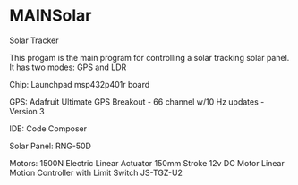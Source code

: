 # MAINSolar
 Solar Tracker

This progam is the main program for controlling a solar tracking solar panel. It has two modes: GPS and LDR 

Chip: Launchpad msp432p401r board

GPS: Adafruit Ultimate GPS Breakout - 66 channel w/10 Hz updates - Version 3

IDE: Code Composer

Solar Panel: RNG-50D

Motors: 1500N Electric Linear Actuator 150mm Stroke 12v DC Motor Linear Motion Controller with Limit Switch JS-TGZ-U2
